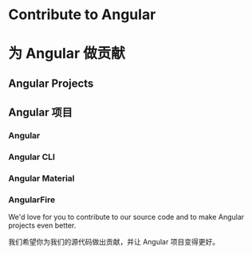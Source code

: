 # Contribute to Angular

# 为 Angular 做贡献

## Angular Projects

## Angular 项目

### Angular



### Angular CLI



### Angular Material



### AngularFire



We'd love for you to contribute to our source code and to make Angular projects even better.

我们希望你为我们的源代码做出贡献，并让 Angular 项目变得更好。